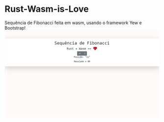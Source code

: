 # Rust-Wasm-is-Love
Sequência de Fibonacci feita em wasm, usando o framework Yew e Bootstrap!
![img](https://github.com/AndreAdmin/Rust-Wasm-is-Love/blob/main/example.png)

